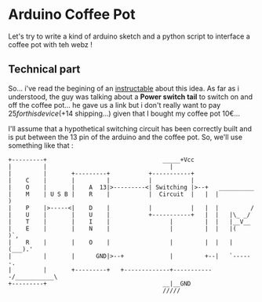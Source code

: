 Arduino Coffee Pot
==================

Let's try to write a kind of arduino sketch and a python script to interface a coffee pot with teh webz !


Technical part
--------------

So... i've read the begining of an [instructable](http://www.instructables.com/id/Tweet-a-Pot-Twitter-Enabled-Coffee-Pot/) about this idea.
As far as i understood, the guy was talking about a __Power switch tail__ to switch on and off the coffee pot... he gave us a link but i don't really want to pay $25 for this device (+$14 shipping...) given that I bought my coffee pot 10€...

I'll assume that a hypothetical switching circuit has been correctly built and is put between the 13 pin of the arduino and the coffee pot.
So, we'll use something like that :


    +---------+                                 _____+Vcc
    |         |                                   |
    |         |       +---------+           +-----------+
    |    C    |       |         |           |           |
    |    O    |       |    A  13|>---------<| Switching |>--+   __________
    |    M    | U S B |    R    |           |  Circuit  |   |  |          )
    |    P    |>-----<|    D    |           |           |   |  |         /
    |    U    |       |    U    |           +-----------+   |  |   |\_ _/
    |    T    |       |    I    |                 |         |  |   |__V__
    |    E    |       |    N    |                 |         |  |   |(   )`,
    |    R    |       |    O    |                 |         |  |   |(___).'
    |         |       |      GND|>--+             |         +--|   `------.     
    |         |       +---------+   +-------------+------------/___________\
    +---------+                                 __|__GND
                                                /////



